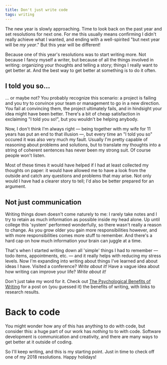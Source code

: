 ```yaml
---
title: Don't just write code
tags: writing
---
```


The new year is slowly approaching. Time to look back on the past year and set resolutions for next one. For me this usually means confirming I didn't really achieve what I wanted, and ending with a well-spirited "but next year will be _my year_." But this year will be different!

<!-- more -->

Because one of this year's resolutions was to start writing more. Not because I fancy myself a writer, but because of all the things involved in writing: organizing your thoughts and telling a story; things I really want to get better at. And the best way to get better at something is to do it often.


## I told you so...

... or maybe not? You probably recognize this scenario: a project is failing and you try to convince your team or management to go in a new direction. You fail at convincing them, the project ultimately fails, and in hindsight your idea might have been better. There's a bit of cheap satisfaction in exclaiming "I told you so!", but you wouldn't be helping anybody.

Now, I don't think I'm always right — being together with my wife for 11 years has put an end to that illusion —, but every time an "I told you so" occured it was also very much my fault. Usually I'm pretty capable of reasoning about problems and solutions, but to translate my thoughts into a string of coherent sentences has never been my strong suit. Of course people won't listen.

Most of these times it would have helped if I had at least collected my thoughts on paper: it would have allowed me to have a look from the outside and catch any questions and problems that may arise. Not only would I have had a clearer story to tell; I'd also be better prepared for an argument.


## Not just communication

Writing things down doesn't come naturely to me: I rarely take notes and I try to retain as much information as possible inside my head alone. Up until college this 'system' performed wonderfully, so there wasn't really a reason to change. As you grow older you gain more responsibilities however, and with more responsibilities comes more stuff to remember. And there's a hard cap on how much information your brain can juggle at a time.

That's when I started writing down all 'simple' things I had to remember — todo items, appointments, etc. — and it really helps with reducing my stress levels. Now I'm expanding into writing about things I've learned and about ideas I have. Visited a conference? _Write about it!_ Have a vague idea about how writing can improve your life? _Write about it!_

Don't just take my word for it. Check out [The Psychological Benefits of Writing](https://www.helpscout.net/blog/benefits-of-writing/) for a post on (you guessed it) the benefits of writing, with links to research results.


# Back to code

You might wonder how any of this has anything to do with code, but consider this: a huge part of our work has _nothing_ to to with code. Software development is communication and creativity, and there are many ways to get better at it outside of coding.

So I'll keep writing, and this is my starting point. Just in time to check off one of my 2018 resolutions. Happy holidays!
